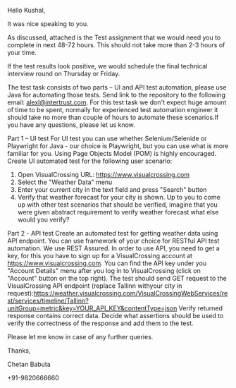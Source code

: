 Hello Kushal,

 

It was nice speaking to you. 

 

As discussed, attached is the Test assignment that we would need you to complete in next 48-72 hours. This should not take more than 2-3 hours of your time.

If the test results look positive, we would schedule the final technical interview round on Thursday or Friday.

 

The test task consists of two parts – UI and API test automation, please use Java for automating those tests. Send link to the repository to the following email: alexl@intertrust.com. For this test task we don't expect huge amount of time to be spent, normally for experienced test automation engineer it should take no more than couple of hours to automate these scenarios.If you have any questions, please let us know.

Part 1 – UI test
For UI test you can use whether Selenium/Selenide or Playwright for Java - our choice is Playwright, but you can use what is more familiar for you. Using Page Objects Model (POM) is highly encouraged. Create UI automated test for the following user scenario:
1. Open VisualCrossing URL: https://www.visualcrossing.com
2. Select the "Weather Data" menu
3. Enter your current city in the text field and press "Search" button
4. Verify that weather forecast for your city is shown. Up to you to come up with other test scenarios that should be verified, imagine that you were given abstract requirement to verify weather forecast what else would you verify?

Part 2 - API test
Create an automated test for getting weather data using API endpoint. You can use framework of your choice for RESTful API test automation. We use REST Assured.
In order to use API, you need to get a key, for this you have to sign up for a VisualCrossing account at https://www.visualcrossing.com.
You can find the API key under you "Account Details" menu after you log in to VisualCrossing (click on "Account" button on the top right).
The test should send GET request to the VisualCrossing API endpoint (replace Tallinn withyour city in request):https://weather.visualcrossing.com/VisualCrossingWebServices/rest/services/timeline/Tallinn?unitGroup=metric&key=YOUR_API_KEY&contentType=json
Verify returned response contains correct data. Decide what assertions should be used to verify the correctness of the response and add them to the test.

 

Please let me know in case of any further queries.

 

Thanks,

Chetan Babuta

+91-9820666660
